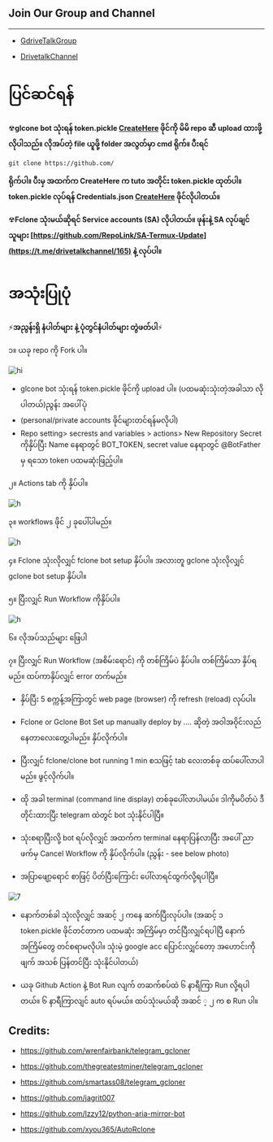 ## Join Our Group and Channel
*****************************

- [GdriveTalkGroup](https://t.me/drivetalk)

- [DrivetalkChannel](https://t.me/drivetalkchannel)



 # ပြင်ဆင်ရန်



☢**glcone bot သုံးရန် token.pickle [CreateHere](https://telegra.ph/Create-tokenpickle-06-09) ဖိုင်ကို မိမိ repo ဆီ upload ထားဖို့လိုပါသည်။ လိုအပ်တဲ့ file ယူဖို့ folder အလွတ်မှာ cmd ရိုက်။ 
ပီးရင်**

``git clone https://github.com/``

**ရိုက်ပါ။ ပီးမှ အထက်က CreateHere က tuto အတိုင်း token.pickle ထုတ်ပါ။ token.pickle လုပ်ရန် Credentials.json [CreateHere](https://telegra.ph/Create-credentialsjson-06-09) ဖိုင်လိုပါတယ်။**


☢**Fclone သုံးမယ်ဆိုရင် Service accounts (SA) လိုပါတယ်။ ဖုန်းနဲ့ SA လုပ်ချင်သူများ [https://github.com/RepoLink/SA-Termux-Update](https://t.me/drivetalkchannel/165) နဲ့ လုပ်ပါ။**



  # အသုံးပြုပုံ 
  
  ⚡**အညွန်းရှိ နံပါတ်များ နဲ့ ပုံတွင်နံပါတ်များ တွဲဖတ်ပါ**⚡
  
၁။ ယခု repo ကို Fork ပါ။

![hi](https://telegra.ph/file/7ceaa9af66ff33534cfbb.jpg)
 
- glcone bot သုံးရန် token.pickle ဖိုင်ကို upload ပါ။ (ပထမဆုံးသုံးတဲ့အခါသာ လိုပါတယ်)ညွန်း အပေါ်ပုံ
- (personal/private accounts ဖိုင်များတင်ရန်မလိုပါ)
- Repo setting> secrests and variables > actions> New Repository Secret ကိုနှိပ်ပြီး Name နေရာတွင် BOT_TOKEN, secret value နေရာတွင် @BotFather မှ ရသော token ပထမဆုံးဖြည့်ပါ။

၂။ Actions tab ကို နှိပ်ပါ။

![h](https://telegra.ph/file/52030af5e04d92bb8630f.jpg)

၃။ workflows ဖိုင် ၂ ခုပေါ်ပါမည်။ 

![h](https://telegra.ph/file/bbfc4223f0821e788094d.jpg)

၄။ Fclone သုံးလိုလျှင် fclone bot setup နှိပ်ပါ။ အလားတူ gclone သုံးလိုလျှင် gclone bot setup နှိပ်ပါ။ 

၅။ ပြီးလျှင် Run Workflow ကိုနှိပ်ပါ။ 

![h](https://telegra.ph/file/a51108209b6b4a16b64c0.jpg)

၆။ လိုအပ်သည်များ ဖြေပါ

၇။ ပြီးလျှင် Run Workflow (အစိမ်းရောင်) ကို တစ်ကြိမ်ပဲ နှိပ်ပါ။ တစ်ကြိမ်သာ နှိပ်ရမည်။ ထပ်ကာနှိပ်လျှင် error တက်မည်။

- နှိပ်ပြီး 5 စက္ကန့်အကြာတွင် web page (browser) ကို refresh (reload) လုပ်ပါ။

- Fclone or Gclone Bot Set up manually deploy by .... ဆိုတဲ့ အဝါအဝိုင်းလည်နေတာလေးတွေ့ပါမည်။ နှိပ်လိုက်ပါ။

- ပြီးလျှင် fclone/clone bot running  1 min စသဖြင့် tab လေးတစ်ခု ထပ်ပေါ်လာပါမည်။ ဖွင့်လိုက်ပါ။

- ထို အခါ terminal (command line display) တစ်ခုပေါ်လာပါမယ်။ ဒါကိုမပိတ်ပဲ ဒီတိုင်းထားပြီး telegram ထဲတွင် bot သုံးနိုင်ပါပြီ။

- သုံးစရာပြီးလို့ bot ရပ်လိုလျှင် အထက်က terminal နေရာပြန်လာပြီး အပေါ် ညာဖက်မှ  Cancel Workflow  ကို နှိပ်လိုက်ပါ။ (ညွန်း - see below photo) 

- အပြာဖျော့ရောင် စာဖြင့် ပိတ်ပြီးကြောင်း ပေါ်လာရင်ထွက်လို့ရပါပြီ။

![7](https://telegra.ph/file/59248ee778636b1665251.jpg)

- နောက်တစ်ခါ သုံးလိုလျှင် အဆင့် ၂ ကနေ ဆက်ပြီးလုပ်ပါ။ (အဆင့် ၁ token.pickle ဖိုင်တင်တာက ပထမဆုံး အကြိမ်မှာ တင်ပြီးလျှင်ရပါပြီ နောက်အကြိမ်တွေ တင်စရာမလိုပါ။ သုံးမဲ့ google acc ပြောင်းလျှင်တော့ အဟောင်းကို ဖျက် အသစ် ပြန်တင်ပြီး သုံးနိုင်ပါတယ်) 

- ယခု Github Action နဲ့ Bot Run လျက် တဆက်စပ်ထဲ ၆ နာရီကြာ Run လို့ရပါတယ်။ ၆ နာရီကြာလျင် auto ရပ်မယ်။ ထပ်သုံးမယ်ဆို အဆင် ့ ၂ က စ Run ပါ။



## Credits:
- https://github.com/wrenfairbank/telegram_gcloner

- https://github.com/thegreatestminer/telegram_gcloner

- https://github.com/smartass08/telegram_gcloner

- https://github.com/jagrit007

- https://github.com/lzzy12/python-aria-mirror-bot

- https://github.com/xyou365/AutoRclone
